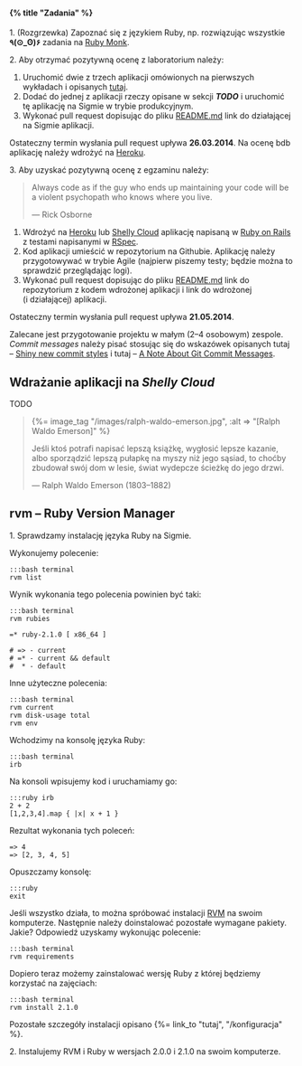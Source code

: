 #### {% title "Zadania" %}

1\. (Rozgrzewka) Zapoznać się z językiem Ruby, np.
rozwiązując wszystkie **٩(⊙_ʘ)۶** zadania na [Ruby Monk](http://rubymonk.com/).

2\. Aby otrzymać pozytywną ocenę z laboratorium należy:

1. Uruchomić dwie z trzech aplikacji omówionych na pierwszych
wykładach i opisanych [tutaj](http://wbzyl.inf.ug.edu.pl/rails4/zaczynamy).
2. Dodać do jednej z aplikacji rzeczy opisane w sekcji ***TODO***
i uruchomić tę aplikację na Sigmie w trybie produkcyjnym.
3. Wykonać pull request dopisując do pliku [README.md](https://github.com/rails4/asi)
link do działającej na Sigmie aplikacji.

Ostateczny termin wysłania pull request upływa **26.03.2014**.
Na ocenę bdb aplikację należy wdrożyć na [Heroku](https://www.heroku.com/).

3\. Aby uzyskać pozytywną ocenę z egzaminu należy:

<blockquote>
<p>
  Always code as if the guy who ends up maintaining your code will be
  a violent psychopath who knows where you live.
</p>
<p class="author">— Rick Osborne</p>
</blockquote>

1. Wdrożyć na [Heroku](https://www.heroku.com/)
lub [Shelly Cloud](https://shellycloud.com/)
aplikację napisaną w [Ruby on Rails](http://rubyonrails.org/)
z testami napisanymi w [RSpec](https://github.com/rspec/rspec-rails).
2. Kod aplikacji umieścić w repozytorium na Githubie.
Aplikację należy przygotowywać w trybie Agile
(najpierw piszemy testy; będzie można to sprawdzić przeglądając logi).
3. Wykonać pull request dopisując do pliku [README.md](https://github.com/rails4/asi)
link do repozytorium z kodem wdrożonej aplikacji i link do wdrożonej
(i działającej) aplikacji.

Ostateczny termin wysłania pull request upływa **21.05.2014**.

Zalecane jest przygotowanie projektu w małym (2–4 osobowym) zespole.
*Commit messages* należy pisać stosując się do wskazówek opisanych
tutaj – [Shiny new commit styles](https://github.com/blog/926-shiny-new-commit-styles)
i tutaj – [A Note About Git Commit Messages](http://tbaggery.com/2008/04/19/a-note-about-git-commit-messages.html).


## Wdrażanie aplikacji na *Shelly Cloud*

TODO


<blockquote>
{%= image_tag "/images/ralph-waldo-emerson.jpg", :alt => "[Ralph Waldo Emerson]" %}
<p>
  Jeśli ktoś potrafi napisać lepszą książkę, wygłosić lepsze kazanie,
  albo sporządzić lepszą pułapkę na myszy niż jego sąsiad, to choćby
  zbudował swój dom w lesie, świat wydepcze ścieżkę do jego drzwi.
</p>
<p class="author">— Ralph Waldo Emerson (1803–1882)</p>
</blockquote>

## rvm – Ruby Version Manager

1\. Sprawdzamy instalację języka Ruby na Sigmie.

Wykonujemy polecenie:

    :::bash terminal
    rvm list

Wynik wykonania tego polecenia powinien być taki:

    :::bash terminal
    rvm rubies

    =* ruby-2.1.0 [ x86_64 ]

    # => - current
    # =* - current && default
    #  * - default

Inne użyteczne polecenia:

    :::bash terminal
    rvm current
    rvm disk-usage total
    rvm env

Wchodzimy na konsolę języka Ruby:

    :::bash terminal
    irb

Na konsoli wpisujemy kod i uruchamiamy go:

    :::ruby irb
    2 + 2
    [1,2,3,4].map { |x| x + 1 }

Rezultat wykonania tych poleceń:

    => 4
    => [2, 3, 4, 5]

Opuszczamy konsolę:

    :::ruby
    exit

Jeśli wszystko działa, to można spróbować instalacji
[RVM](http://beginrescueend.com/) na swoim komputerze.
Następnie należy doinstalować pozostałe wymagane pakiety.
Jakie? Odpowiedź uzyskamy wykonując polecenie:

    :::bash terminal
    rvm requirements

Dopiero teraz możemy zainstalować wersję Ruby
z której będziemy korzystać na zajęciach:

    :::bash terminal
    rvm install 2.1.0

Pozostałe szczegóły instalacji opisano {%= link_to "tutaj", "/konfiguracja" %}.

2\. Instalujemy RVM i Ruby w wersjach 2.0.0 i 2.1.0 na swoim komputerze.
